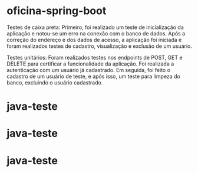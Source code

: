 # oficina-spring-boot

Testes de caixa preta:
Primeiro, foi realizado um teste de inicialização da aplicação e notou-se um erro na conexão com o banco de dados.
Após a correção do endereço e dos dados de acesso, a aplicação foi iniciada e foram realizados testes de cadastro, visualização e exclusão de um usuário.

Testes unitários:
Foram realizados testes nos endpoints de POST, GET e DELETE para certificar a funcionalidade da aplicação.
Foi realizada a autenticação com um usuário já cadastrado. Em seguida, foi feito o cadastro de um usuário de teste, e após isso, um teste para limpeza do banco, excluindo o usuário cadastrado.
# java-teste
# java-teste
# java-teste
